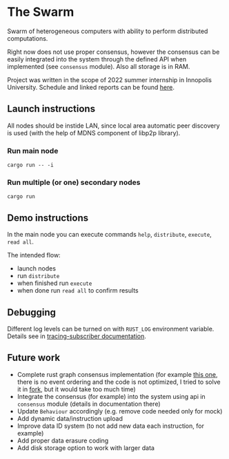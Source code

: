 # The Swarm

Swarm of heterogeneous computers with ability to perform distributed computations.

Right now does not use proper consensus, however the consensus can be easily integrated into the system through the defined API when implemented (see `consensus` module). Also all storage is in RAM.

Project was written in the scope of 2022 summer internship in Innopolis University. Schedule and linked reports can be found [here](https://hackmd.io/H1iKRHrdTiCnZi7QLK0wrw).

## Launch instructions
All nodes should be instide LAN, since local area automatic peer discovery is used (with the help of MDNS component of libp2p library).

### Run main node
`cargo run -- -i`

### Run multiple (or one) secondary nodes
`cargo run`

## Demo instructions
In the main node you can execute commands `help`, `distribute`, `execute`, `read all`.

The intended flow:
- launch nodes
- run `distribute`
- when finished run `execute`
- when done run `read all` to confirm results

## Debugging
Different log levels can be turned on with `RUST_LOG` environment variable. Details see in [tracing-subscriber documentation](https://docs.rs/tracing-subscriber/latest/tracing_subscriber/fmt/index.html#filtering-events-with-environment-variables).

## Future work
- Complete rust graph consensus implementation (for example [this one](https://github.com/jaybutera/rust-hashgraph), there is no event ordering and the code is not optimized, I tried to solve it in [fork](https://github.com/bragov4ik/rust-hashgraph), but it would take too much time)
- Integrate the consensus (for example) into the system using api in `consensus` module (details in documentation there)
- Update `Behaviour` accordingly (e.g. remove code needed only for mock)
- Add dynamic data/instruction upload
- Improve data ID system (to not add new data each instruction, for example)
- Add proper data erasure coding
- Add disk storage option to work with larger data
